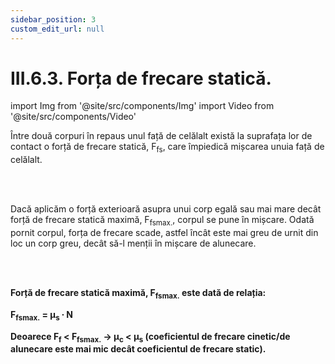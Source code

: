 ```yaml
---
sidebar_position: 3
custom_edit_url: null
---
```


# III.6.3. Forța de frecare statică.




import Img from '@site/src/components/Img'
import Video from '@site/src/components/Video'






<div class="alert alert--primary" role="alert">

Între două corpuri în repaus unul față de celălalt există la suprafața lor de contact o forță de frecare statică, F<sub>fs</sub>, care împiedică mișcarea unuia față de celălalt. 




</div>


<br></br>



<div class="alert alert--primary" role="alert">

Dacă aplicăm o forță exterioară asupra unui corp egală sau mai mare decât forță de frecare statică maximă, F<sub>fsmax.</sub>, corpul se pune în mișcare. Odată pornit corpul, forța de frecare scade, astfel încât este mai greu de urnit din loc un corp greu, decât să-l menții în mișcare de alunecare.


</div>



<br></br>



<div class="alert alert--primary" role="alert">

**Forță de frecare statică maximă, F<sub>fsmax.</sub> este dată de relația:**


**F<sub>fsmax.</sub> = μ<sub>s</sub> ∙ N**

**Deoarece F<sub>f</sub> < F<sub>fsmax.</sub> → μ<sub>c</sub> < μ<sub>s</sub> (coeficientul de frecare cinetic/de alunecare este mai mic decât coeficientul de frecare static).**




</div>


